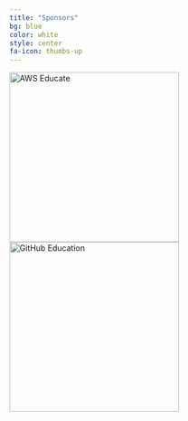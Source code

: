 ```yaml
---
title: "Sponsors"
bg: blue
color: white
style: center
fa-icon: thumbs-up
---
```


<a href="https://aws.amazon.com/education/awseducate/"><img src="img/logos/aws-educate-300.png" alt="AWS Educate" style="width: 300px;"/></a>
<br>
<a href="https://education.github.com/"><img src="img/logos/github-300.png" alt="GitHub Education" style="width: 300px;"/></a>
